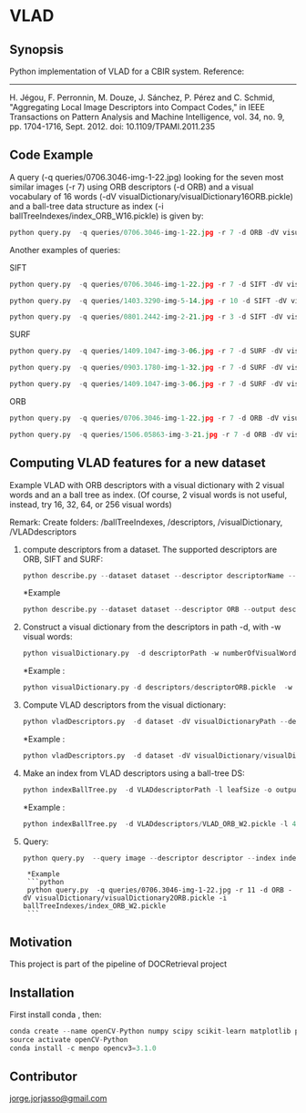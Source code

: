 # VLAD
## Synopsis

Python implementation of VLAD  for a CBIR system. 
Reference:

---
H. Jégou, F. Perronnin, M. Douze, J. Sánchez, P. Pérez and C. Schmid, "Aggregating Local Image Descriptors into Compact Codes," in IEEE Transactions on Pattern Analysis and Machine Intelligence, vol. 34, no. 9, pp. 1704-1716, Sept. 2012.
doi: 10.1109/TPAMI.2011.235



## Code Example

A query (-q queries/0706.3046-img-1-22.jpg) looking for the seven most similar images (-r 7) using ORB descriptors (-d ORB) and a visual vocabulary of 16 words (-dV visualDictionary/visualDictionary16ORB.pickle) and a ball-tree data structure as index (-i ballTreeIndexes/index_ORB_W16.pickle) is given by:

```python
python query.py  -q queries/0706.3046-img-1-22.jpg -r 7 -d ORB -dV visualDictionary/visualDictionary16ORB.pickle -i ballTreeIndexes/index_ORB_W16.pickle
```
[//]: # (You must compute the following first  Descriptors, Visual Dictionaries, ball-tree indexes and VLAD descriptors, see section "Computing VLAD features for a new dataset" below for details )


Another examples of queries:

SIFT
```python
python query.py  -q queries/0706.3046-img-1-22.jpg -r 7 -d SIFT -dV visualDictionary/visualDictionary16SIFT.pickle -i ballTreeIndexes/index_SIFT_W16.pickle

python query.py  -q queries/1403.3290-img-5-14.jpg -r 10 -d SIFT -dV visualDictionary/visualDictionary64SIFT.pickle -i ballTreeIndexes/index_SIFT_W64.pickle   

python query.py  -q queries/0801.2442-img-2-21.jpg -r 3 -d SIFT -dV visualDictionary/visualDictionary256SIFT.pickle -i ballTreeIndexes/index_SIFT_W256.pickle
```

SURF
```python
python query.py  -q queries/1409.1047-img-3-06.jpg -r 7 -d SURF -dV visualDictionary/visualDictionary256SURF.pickle -i ballTreeIndexes/index_SURF_W256.pickle

python query.py  -q queries/0903.1780-img-1-32.jpg -r 7 -d SURF -dV visualDictionary/visualDictionary256SURF.pickle -i ballTreeIndexes/index_SURF_W256.pickle

python query.py  -q queries/1409.1047-img-3-06.jpg -r 7 -d SURF -dV visualDictionary/visualDictionary16SURF.pickle -i ballTreeIndexes/index_SURF_W16.pickle
```


ORB
```python
python query.py  -q queries/0706.3046-img-1-22.jpg -r 7 -d ORB -dV visualDictionary/visualDictionary16ORB.pickle -i ballTreeIndexes/index_ORB_W16.pickle

python query.py  -q queries/1506.05863-img-3-21.jpg -r 7 -d ORB -dV visualDictionary/visualDictionary16ORB.pickle -i ballTreeIndexes/index_ORB_W16.pickle
```

## Computing VLAD features for a new dataset
Example VLAD with ORB descriptors with a visual dictionary with 2 visual words and an a ball tree as index. (Of course, 2 visual words is not useful, instead,  try 16, 32, 64, or 256 visual words)

Remark: Create folders: /ballTreeIndexes, /descriptors, /visualDictionary, /VLADdescriptors 

1. compute descriptors from a dataset. The supported descriptors are ORB, SIFT and SURF:
	```python
	python describe.py --dataset dataset --descriptor descriptorName --output output
	```
	*Example
	```python
	python describe.py --dataset dataset --descriptor ORB --output descriptors/descriptorORB
	```

2.  Construct a visual dictionary from the descriptors in path -d, with -w visual words:
	```python
	python visualDictionary.py  -d descriptorPath -w numberOfVisualWords -o output
	```
	*Example :
	```python
	python visualDictionary.py -d descriptors/descriptorORB.pickle  -w 2 -o visualDictionary/visualDictionary2ORB
	```

3. Compute VLAD descriptors from the visual dictionary:
	```python
	python vladDescriptors.py  -d dataset -dV visualDictionaryPath --descriptor descriptorName -o output
	```
	*Example :
	```python
	python vladDescriptors.py  -d dataset -dV visualDictionary/visualDictionary2ORB.pickle --descriptor ORB -o VLADdescriptors/VLAD_ORB_W2
	```
	
4.  Make an index from VLAD descriptors using  a ball-tree DS:
	```python
	python indexBallTree.py  -d VLADdescriptorPath -l leafSize -o output
	```
	*Example :
	```python
	python indexBallTree.py  -d VLADdescriptors/VLAD_ORB_W2.pickle -l 40 -o ballTreeIndexes/index_ORB_W2
	```

5. Query:
	```python
	python query.py  --query image --descriptor descriptor --index indexTree --retrieve retrieve
	```
        *Example
        ```python
        python query.py  -q queries/0706.3046-img-1-22.jpg -r 11 -d ORB -dV visualDictionary/visualDictionary2ORB.pickle -i ballTreeIndexes/index_ORB_W2.pickle
        ```


## Motivation

This project is part of the pipeline of DOCRetrieval project

## Installation

First install conda , then:

```python
conda create --name openCV-Python numpy scipy scikit-learn matplotlib python=3
source activate openCV-Python
conda install -c menpo opencv3=3.1.0
```

## Contributor
jorge.jorjasso@gmail.com



